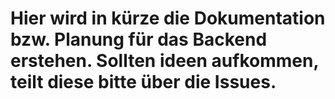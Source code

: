 # Hier wird in kürze die Dokumentation bzw. Planung für das Backend erstehen. Sollten ideen aufkommen, teilt diese bitte über die Issues.
